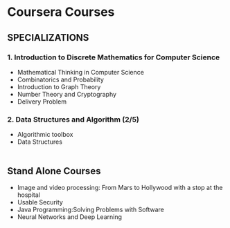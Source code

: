 # Coursera Courses

## SPECIALIZATIONS

### 1. Introduction to Discrete Mathematics for Computer Science
  - Mathematical Thinking in Computer Science
  - Combinatorics and Probability
  - Introduction to Graph Theory
  - Number Theory and Cryptography
  - Delivery Problem
  
### 2. Data Structures and Algorithm (2/5)
  - Algorithmic toolbox
  - Data Structures <br/><br/>

  
## Stand Alone Courses
  - Image and video processing: From Mars to Hollywood with a stop at the hospital
  - Usable Security
  - Java Programming:Solving Problems with Software
  - Neural Networks and Deep Learning
